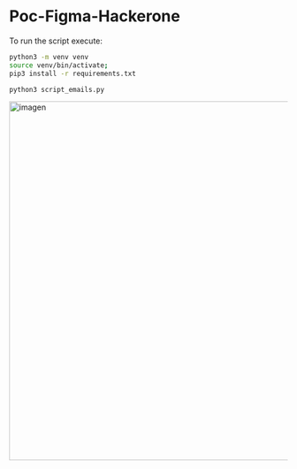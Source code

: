 # Poc-Figma-Hackerone
To run the script execute: 

```sh
python3 -m venv venv
source venv/bin/activate;
pip3 install -r requirements.txt
```

```sh
python3 script_emails.py
```

<img width="649" alt="imagen" src="https://github.com/user-attachments/assets/e780b920-2dcf-4b9a-aa8b-96a663d079b4" />
